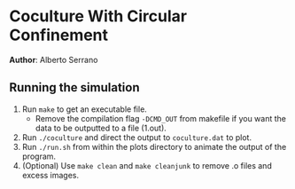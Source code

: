 Coculture With Circular Confinement
===================================

**Author**: Alberto Serrano

## Running the simulation
1. Run `make` to get an executable file.
    - Remove the compilation flag `-DCMD_OUT` from makefile if you want the data to be outputted to a file (1.out).
2. Run `./coculture` and direct the output to `coculture.dat` to plot.
3. Run `./run.sh` from within the plots directory to animate the output of the program.
4. (Optional) Use `make clean` and `make cleanjunk` to remove .o files and excess images.
